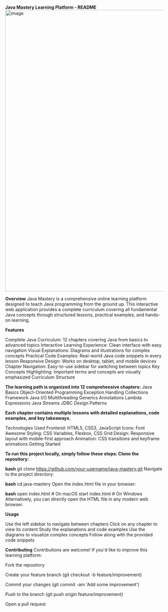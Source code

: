 **Java Mastery Learning Platform - README**
<img width="1874" height="894" alt="image" src="https://github.com/user-attachments/assets/a861b5cc-7a91-4d4c-834b-ff3ff39c3f7f" />


**Overview**
Java Mastery is a comprehensive online learning platform designed to teach Java programming from the ground up. This interactive web application provides a complete curriculum covering all fundamental Java concepts through structured lessons, practical examples, and hands-on learning.

**Features**

Complete Java Curriculum: 12 chapters covering Java from basics to advanced topics
Interactive Learning Experience: Clean interface with easy navigation
Visual Explanations: Diagrams and illustrations for complex concepts
Practical Code Examples: Real-world Java code snippets in every lesson
Responsive Design: Works on desktop, tablet, and mobile devices
Chapter Navigation: Easy-to-use sidebar for switching between topics
Key Concepts Highlighting: Important terms and concepts are visually emphasized
Curriculum Structure


**The learning path is organized into 12 comprehensive chapters:**
Java Basics
Object-Oriented Programming
Exception Handling
Collections Framework
Java I/O
Multithreading
Generics
Annotations
Lambda Expressions
Java Streams
JDBC
Design Patterns

**Each chapter contains multiple lessons with detailed explanations, code examples, and key takeaways.**

Technologies Used
Frontend: HTML5, CSS3, JavaScript
Icons: Font Awesome
Styling: CSS Variables, Flexbox, CSS Grid
Design: Responsive layout with mobile-first approach
Animation: CSS transitions and keyframe animations
Getting Started

**To run this project locally, simply follow these steps:
Clone the repository:**

**bash**
git clone https://github.com/your-username/java-mastery.git
Navigate to the project directory:

**bash**
cd java-mastery
Open the index.html file in your browser:

**bash**
open index.html  # On macOS
start index.html # On Windows
Alternatively, you can directly open the HTML file in any modern web browser.

**Usage**

Use the left sidebar to navigate between chapters
Click on any chapter to view its content
Study the explanations and code examples
Use the diagrams to visualize complex concepts
Follow along with the provided code snippets

**Contributing**
Contributions are welcome! If you'd like to improve this learning platform:

Fork the repository

Create your feature branch (git checkout -b feature/improvement)

Commit your changes (git commit -am 'Add some improvement')

Push to the branch (git push origin feature/improvement)

Open a pull request
